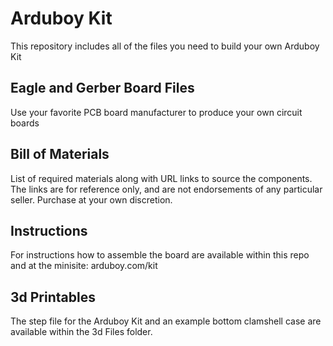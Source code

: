 # Arduboy Kit

This repository includes all of the files you need to build your own Arduboy Kit

## Eagle and Gerber Board Files

Use your favorite PCB board manufacturer to produce your own circuit boards

## Bill of Materials

List of required materials along with URL links to source the components. The links are for reference only, and are not endorsements of any particular seller. Purchase at your own discretion.

## Instructions

For instructions how to assemble the board are available within this repo and at the minisite: arduboy.com/kit

## 3d Printables

The step file for the Arduboy Kit and an example bottom clamshell case are available within the 3d Files folder.